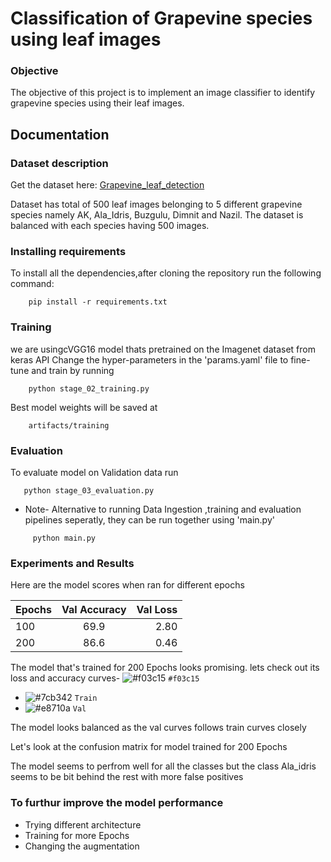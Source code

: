 # Classification of Grapevine species using leaf images
### Objective

The objective of this project is to implement an image classifier to identify grapevine species using their leaf images.

## Documentation
### Dataset description
Get the dataset here: [Grapevine_leaf_detection](https://www.kaggle.com/datasets/muratkokludataset/grapevine-leaves-image-dataset)

Dataset has total of 500 leaf images belonging to 5 different grapevine species namely AK, Ala_Idris, Buzgulu, Dimnit and Nazil. The dataset is balanced with each species having 500 images.

### Installing requirements
To install all the dependencies,after cloning the repository run the following command:
```
    pip install -r requirements.txt
```

### Training
we are usingcVGG16 model thats pretrained on the Imagenet dataset from keras API
Change the hyper-parameters in the 'params.yaml' file to fine-tune and train by running 
```
    python stage_02_training.py
```
Best model weights will be saved at 
```
    artifacts/training
```
### Evaluation
To evaluate model on Validation data run
```
   python stage_03_evaluation.py
```
* Note- Alternative to running Data Ingestion ,training and evaluation pipelines seperatly, they can be run together using 'main.py'

```
     python main.py
``` 

### Experiments and Results

Here are the model scores when ran for different epochs

|      Epochs   |  Val Accuracy   |   Val Loss  |
| :------------ |:---------------:| -----------:|
|       100     |      69.9       |    2.80     |
|       200     |      86.6       |    0.46     |

The model that's trained for 200 Epochs looks promising. lets check out its loss and accuracy curves- ![#f03c15](https://placehold.co/15x15/f03c15/f03c15.png) `#f03c15`
- ![#7cb342](https://placehold.co/15x15/c5f015/c5f015.png) `Train`
- ![#e8710a](https://placehold.co/15x15/1589F0/1589F0.png) `Val`



The model looks balanced as the val curves follows train curves closely


Let's look at the confusion matrix for model trained for 200 Epochs


The model seems to perfrom well for all the classes but the class Ala_idris seems to be bit behind the rest with more false positives

### To furthur improve the model performance
* Trying different architecture
* Training for more Epochs
* Changing the augmentation
